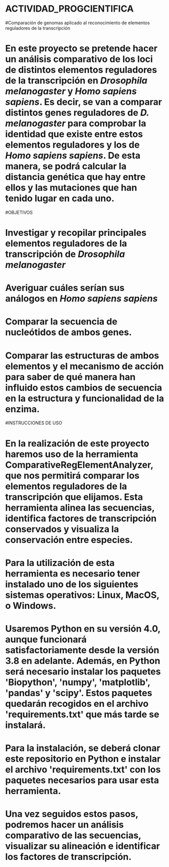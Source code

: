 # ACTIVIDAD_PROGCIENTIFICA
#Comparación de genomas aplicado al reconocimiento de elementos reguladores de la transcripción
# En este proyecto se pretende hacer un análisis comparativo de los loci de distintos elementos reguladores de la transcripción en *Drosophila melanogaster* y *Homo sapiens sapiens*. Es decir, se van a comparar distintos genes reguladores de *D. melanogaster*  para comprobar la identidad que existe entre estos elementos reguladores y los de *Homo sapiens sapiens*. De esta manera, se podrá calcular la distancia genética que hay entre ellos y las mutaciones que han tenido lugar en cada uno. 
#OBJETIVOS 
# Investigar y recopilar principales elementos reguladores de la transcripción de *Drosophila melanogaster* 
# Averiguar cuáles serían sus análogos en *Homo sapiens sapiens* 
# Comparar la secuencia de nucleótidos de ambos genes.
# Comparar las estructuras de ambos elementos y el mecanismo de acción para saber de qué manera han influido estos cambios de secuencia en la estructura y funcionalidad de la enzima. 

#INSTRUCCIONES DE USO
# En la realización de este proyecto haremos uso de la herramienta ComparativeRegElementAnalyzer, que nos permitirá comparar los elementos reguladores de la transcripción que elijamos. Esta herramienta alinea las secuencias, identifica factores de transcripción conservados y visualiza la conservación entre especies.
# Para la utilización de esta herramienta es necesario tener instalado uno de los siguientes sistemas operativos: Linux, MacOS, o Windows. 
# Usaremos Python en su versión 4.0, aunque funcionará satisfactoriamente desde la versión 3.8 en adelante. Además, en Python será necesario instalar los paquetes 'Biopython', 'numpy', 'matplotlib', 'pandas' y 'scipy'. Estos paquetes quedarán recogidos en el archivo 'requirements.txt' que más tarde se instalará. 

# Para la instalación, se deberá clonar este repositorio en Python e instalar el archivo 'requirements.txt' con los paquetes necesarios para usar esta herramienta.
# Una vez seguidos estos pasos, podremos hacer un análisis comparativo de las secuencias, visualizar su alineación e identificar los factores de transcripción.
